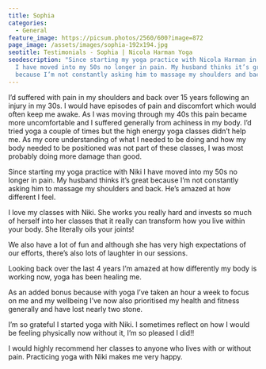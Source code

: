 ```yaml
---
title: Sophia
categories:
  - General
feature_image: https://picsum.photos/2560/600?image=872
page_image: /assets/images/sophia-192x194.jpg
seotitle: Testimonials - Sophia | Nicola Harman Yoga
seodescription: "Since starting my yoga practice with Nicola Harman in Shoreham
  I have moved into my 50s no longer in pain. My husband thinks it’s great
  because I’m not constantly asking him to massage my shoulders and back. "
---
```

I’d suffered with pain in my shoulders and back over 15 years following an injury in my 30s. I would have episodes of pain and discomfort which would often keep me awake. As I was moving through my 40s this pain became more uncomfortable and I suffered generally from achiness in my body. I’d tried yoga a couple of times but the high energy yoga classes didn’t help me. As my core understanding of what I needed to be doing and how my body needed to be positioned was not part of these classes, I was most probably doing more damage than good. 

Since starting my yoga practice with Niki I have moved into my 50s no longer in pain. My husband thinks it’s great because I’m not constantly asking him to massage my shoulders and back. He’s amazed at how different I feel.

I love my classes with Niki. She works you really hard and invests so much of herself into her classes that it really can transform how you live within your body. She literally oils your joints! 

We also have a lot of fun and although she has very high expectations of our efforts, there’s also lots of laughter in our sessions. 

Looking back over the last 4 years I’m amazed at how differently my body is working now, yoga has been healing me.

As an added bonus because with yoga I’ve taken an hour a week to focus on me and my wellbeing I’ve now also prioritised my health and fitness generally and have lost nearly two stone.

I’m so grateful I started yoga with Niki. I sometimes reflect on how I would be feeling physically now without it, I’m so pleased I did!!

I would highly recommend her classes to anyone who lives with or without pain. Practicing yoga with Niki makes me very happy.